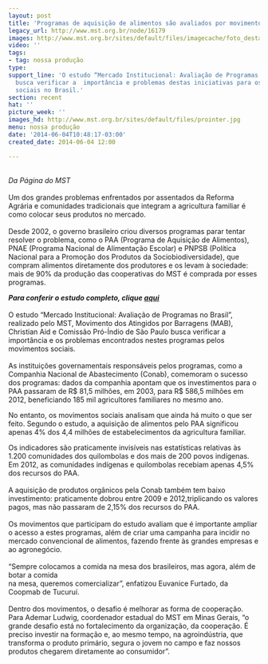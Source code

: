 ```yaml
---
layout: post
title: 'Programas de aquisição de alimentos são avaliados por movimentos '
legacy_url: http://www.mst.org.br/node/16179
images: http://www.mst.org.br/sites/default/files/imagecache/foto_destaque/prointer.jpg
video: ''
tags:
- tag: nossa produção
type: 
support_line: 'O estudo “Mercado Institucional: Avaliação de Programas no Brasil”,
  busca verificar a  importância e problemas destas iniciativas para os movimentos
  sociais no Brasil.'
section: recent
hat: ''
picture_week: ''
images_hd: http://www.mst.org.br/sites/default/files/prointer.jpg
menu: nossa produção
date: '2014-06-04T10:48:17-03:00'
created_date: 2014-06-04 12:00

---
```

<p><br><em>Da Página do MST</em><br><br>Um dos grandes problemas enfrentados por assentados da Reforma Agrária e comunidades tradicionais que integram a agricultura familiar é como colocar seus produtos no mercado. <br><br>Desde 2002, o governo brasileiro criou diversos programas parar tentar resolver o problema, como o PAA (Programa de Aquisição de Alimentos), PNAE (Programa Nacional de Alimentação Escolar) e PNPSB (Política Nacional para a Promoção dos Produtos da Sociobiodiversidade), que compram alimentos diretamente dos produtores e os levam à sociedade: mais de 90% da produção das cooperativas do MST é comprada por esses programas.</p><p><strong><em>Para conferir o estudo completo, clique <a href="http://mst.org.br/sites/default/files/Mercado%20Institucional%20Avalia%C3%A7%C3%A3o%20de%20programas%20no%20Brasil_1.pdf" target="_blank">aqui</a></em></strong><br><br>O estudo “Mercado Institucional: Avaliação de Programas no Brasil”, realizado pelo MST, Movimento dos Atingidos por Barragens (MAB), Christian Aid e Comissão Pró-Índio de São Paulo busca verificar a importância e os problemas encontrados nestes programas pelos movimentos sociais.<br><br>As instituições governamentais responsáveis pelos programas, como a Companhia Nacional de Abastecimento (Conab), comemoram o sucesso dos programas: dados da companhia apontam que os investimentos para o PAA passaram de R$ 81,5 milhões, em 2003, para R$ 586,5 milhões em 2012, beneficiando 185 mil agricultores familiares no mesmo ano.</p><p>No entanto, os movimentos sociais analisam que ainda há muito o que ser feito. Segundo o estudo, a aquisição de alimentos pelo PAA significou apenas 4% dos 4,4 milhões de estabelecimentos da agricultura familiar.</p><p>Os indicadores são praticamente invisíveis nas estatísticas relativas às 1.200 comunidades dos quilombolas e dos mais de 200 povos indígenas. Em 2012, as comunidades indígenas e quilombolas recebiam apenas 4,5% dos recursos do PAA. <br><br>A aquisição de produtos orgânicos pela Conab também tem baixo investimento: praticamente dobrou entre 2009 e 2012,triplicando os valores pagos, mas não passaram de 2,15% dos recursos do PAA.<br><br>Os movimentos que participam do estudo avaliam que é importante ampliar o acesso a estes programas, além de criar uma campanha para incidir no mercado convencional de alimentos, fazendo frente às grandes empresas e ao agronegócio.<br><br>“Sempre colocamos a comida na mesa dos brasileiros, mas agora, além de botar a comida<br>na mesa, queremos comercializar”, enfatizou Euvanice Furtado, da Coopmab de Tucuruí.<br><br>Dentro dos movimentos, o desafio é melhorar as forma de cooperação. Para Ademar Ludwig, coordenador estadual do MST em Minas Gerais, “o grande desafio está no fortalecimento da organização, da cooperação. É preciso investir na formação e, ao mesmo tempo, na agroindústria, que transforma o produto primário, segura o jovem no campo e faz nossos produtos chegarem diretamente ao consumidor”. <br><br>&nbsp;</p>
